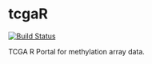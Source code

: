 tcgaR
===============

[![Build Status](https://travis-ci.org/Jfortin1/tcgaR.svg?branch=master)](https://travis-ci.org/Jfortin1/tcgaR)

TCGA R Portal for methylation array data. 
